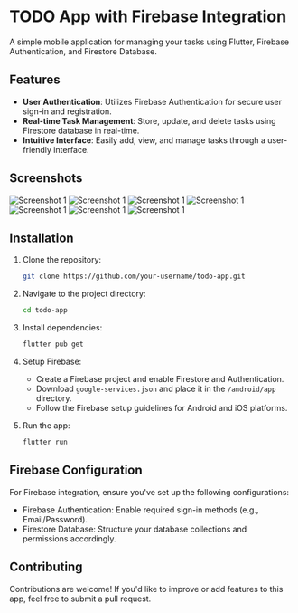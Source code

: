 # TODO App with Firebase Integration

A simple mobile application for managing your tasks using Flutter, Firebase Authentication, and Firestore Database.

## Features

- **User Authentication**: Utilizes Firebase Authentication for secure user sign-in and registration.
- **Real-time Task Management**: Store, update, and delete tasks using Firestore database in real-time.
- **Intuitive Interface**: Easily add, view, and manage tasks through a user-friendly interface.

## Screenshots

![Screenshot 1](cl_firebase_todo/assets/screenshots/todo1.jpg)
![Screenshot 1](cl_firebase_todo/assets/screenshots/todo2.jpg)
![Screenshot 1](cl_firebase_todo/assets/screenshots/todo3.jpg)
![Screenshot 1](cl_firebase_todo/assets/screenshots/todo4.jpg)
![Screenshot 1](cl_firebase_todo/assets/screenshots/todo5.jpg)
![Screenshot 1](cl_firebase_todo/assets/screenshots/todo6.jpg)
![Screenshot 1](cl_firebase_todo/assets/screenshots/todo7.jpg)


## Installation

1. Clone the repository:
   ```bash
   git clone https://github.com/your-username/todo-app.git
   ```

2. Navigate to the project directory:
   ```bash
   cd todo-app
   ```

3. Install dependencies:
   ```bash
   flutter pub get
   ```

4. Setup Firebase:
   - Create a Firebase project and enable Firestore and Authentication.
   - Download `google-services.json` and place it in the `/android/app` directory.
   - Follow the Firebase setup guidelines for Android and iOS platforms.

5. Run the app:
   ```bash
   flutter run
   ```

## Firebase Configuration

For Firebase integration, ensure you've set up the following configurations:

- Firebase Authentication: Enable required sign-in methods (e.g., Email/Password).
- Firestore Database: Structure your database collections and permissions accordingly.

## Contributing

Contributions are welcome! If you'd like to improve or add features to this app, feel free to submit a pull request.
